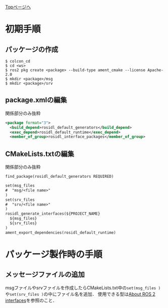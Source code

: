 [Topページへ](../../README_JP.md)

# 初期手順
## パッケージの作成

```shell
$ colcon_cd
$ cd <ws>
$ ros2 pkg create <package> --build-type ament_cmake --license Apache-2.0
$ mkdir <package>/msg
$ mkdir <package>/srv
```

## package.xmlの編集
関係部分のみ抜粋

```xml
<package format="3">
  <build_depend>rosidl_default_generators</build_depend>
  <exec_depend>rosidl_default_runtime</exec_depend>
  <member_of_group>rosidl_interface_packages</member_of_group>
```

## CMakeLists.txtの編集
関係部分のみ抜粋

```txt
find_package(rosidl_default_generators REQUIRED)

set(msg_files
#  "msg/<file name>"
)
set(srv_files
#  "srv/<file name>"
)
rosidl_generate_interfaces(${PROJECT_NAME}
  ${msg_files}
  ${srv_files}
)
ament_export_dependencies(rosidl_default_runtime)
```

# パッケージ製作時の手順
## メッセージファイルの追加
msgファイルやsrvファイルを作成したらCMakeLists.txt中の`set(msg_files )`や`set(srv_files )`の中にファイル名を追加．
使用できる型は[About ROS 2 interfaces](https://docs.ros.org/en/foxy/Concepts/About-ROS-Interfaces.html)を参照のこと．
